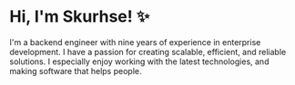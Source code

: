 # Hi, I'm Skurhse! ✨

I'm a backend engineer with nine years of experience in enterprise development. I have a passion for creating scalable, efficient, and reliable solutions. I especially enjoy working with the latest technologies, and making software that helps people.
